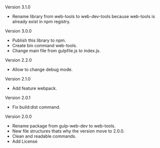 Version 3.1.0
* Rename library from web-tools to web-dev-tools because web-tools is already exist in npm registry.

Version 3.0.0
* Publish this library to npm.
* Create bin command web-tools.
* Change main file from gulpfile.js to index.js.

Version 2.2.0
* Allow to change debug mode.

Version 2.1.0
* Add feature webpack.

Version 2.0.1
* Fix build:dist command.

Version 2.0.0
* Rename package from gulp-web-dev to web-tools.
* New file structures thats why the version move to 2.0.0.
* Clean and readable commands.
* Add License